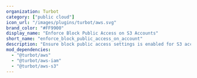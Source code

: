 ```yaml
---
organization: Turbot
category: ["public cloud"]
icon_url: "/images/plugins/turbot/aws.svg"
brand_color: "#FF9900"
display_name: "Enforce Block Public Access on S3 Accounts"
short_name: "enforce_block_public_access_on_account"
description: "Ensure block public access settings is enabled for S3 accounts."
mod_dependencies:
  - "@turbot/aws"
  - "@turbot/aws-iam"
  - "@turbot/aws-s3"
---
```

